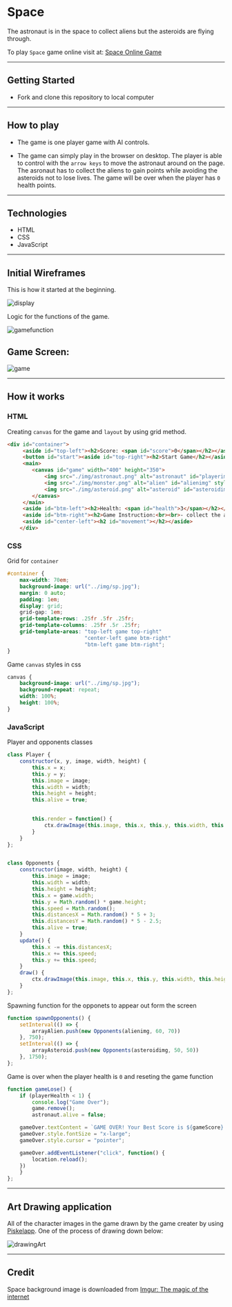 # Space

The astronaut is in the space to collect aliens but the asteroids are flying through. 

To play `Space` game online visit at: [Space Online Game](https://hninmabalo.github.io/space-project-1-GA-SEI-/)

<hr />

## Getting Started

* Fork and clone this repository to local computer

<hr />

## How to play

* The game is one player game with AI controls. 

* The game can simply play in the browser on desktop. The player is able to control with the `arrow keys` to move the astronaut around on the page. The asronaut has to collect the aliens to gain points while avoiding the asteroids not to lose lives. The game will be over when the player has `0` health points.

<hr />

## Technologies

* HTML 
* CSS
* JavaScript 

<hr />

## Initial Wireframes 

This is how it started at the beginning. 

![display](img/game%20display%20scratch.png)

Logic for the functions of the game.

![gamefunction](img/game%20function%20scratch%20.png)

## Game Screen:

![game](img/Game%20display.png)

<hr />

## How it works 

### HTML

Creating `canvas` for the game and `layout` by using grid method.

```html
<div id="container">
     <aside id="top-left"><h2>Score: <span id="score">0</span></h2></aside>
     <button id="start"><aside id="top-right"><h2>Start Game</h2></aside></button>
     <main>
        <canvas id="game" width="400" height="350">
            <img src="./img/astronaut.png" alt="astronaut" id="playerimg" style="display: none;"> 
            <img src="./img/monster.png" alt="alien" id="alienimg" style="display: none;" >
            <img src="./img/asteroid.png" alt="asteroid" id="asteroidimg" style="display: none;">
        </canvas>
     </main>
     <aside id="btm-left"><h2>Health: <span id="health">3</span></h2></aside>
     <aside id="btm-right"><h2>Game Instruction:<br><br>- collect the aliens<br>- avoid the asteroids<br> <br>- use arrow keys<br> to control <br>the astronaut</h2></aside>
     <aside id="center-left"><h2 id="movement"></h2></aside>
    </div>
```

### CSS

Grid for `container` 

```css
#container {
    max-width: 70em;
    background-image: url("../img/sp.jpg");
    margin: 0 auto;
    padding: 1em;
    display: grid;
    grid-gap: 1em;
    grid-template-rows: .25fr .5fr .25fr;
    grid-template-columns: .25fr .5r .25fr;
    grid-template-areas: "top-left game top-right"
                         "center-left game btm-right"
                         "btm-left game btm-right";
}
```

Game `canvas` styles in css

```css
canvas {
    background-image: url("../img/sp.jpg");
    background-repeat: repeat;
    width: 100%;
    height: 100%;
}
```

### JavaScript

Player and opponents classes

```javascript
class Player {
    constructor(x, y, image, width, height) {
        this.x = x;
        this.y = y;
        this.image = image;
        this.width = width;
        this.height = height;
        this.alive = true;
        

        this.render = function() {
            ctx.drawImage(this.image, this.x, this.y, this.width, this.height);
        }
    }
};


class Opponents {
    constructor(image, width, height) {
        this.image = image;
        this.width = width;
        this.height = height;
        this.x = game.width;
        this.y = Math.random() * game.height;
        this.speed = Math.random();
        this.distancesX = Math.random() * 5 + 3;
        this.distancesY = Math.random() * 5 - 2.5;
        this.alive = true;
    }
    update() {
        this.x -= this.distancesX;
        this.x += this.speed;
        this.y += this.speed;   
    }
    draw() {
        ctx.drawImage(this.image, this.x, this.y, this.width, this.height);
    }
};
```

Spawning function for the opponets to appear out form the screen 

```javascript
function spawnOpponents() {
    setInterval(() => {
        arrayAlien.push(new Opponents(alienimg, 60, 70))
    }, 750); 
    setInterval(() => {
        arrayAsteroid.push(new Opponents(asteroidimg, 50, 50))
    }, 1750);
};
```

Game is over when the player health is `0` and reseting the game function 

```javascript
function gameLose() {
    if (playerHealth < 1) {
        console.log("Game Over");
        game.remove();
        astronaut.alive = false;

    gameOver.textContent = `GAME OVER! Your Best Score is ${gameScore}! Click here to play again!`;
    gameOver.style.fontSize = "x-large";
    gameOver.style.cursor = "pointer";

    gameOver.addEventListener("click", function() {
        location.reload();
    })
    }
};
```
<hr />

## Art Drawing application 

All of the character images in the game drawn by the game creater by using [Piskelapp](https://www.piskelapp.com/). One of the process of drawing down below:

![drawingArt](img/asteroid%20piskel.png)

<hr />

## Credit

Space background image is downloaded from [Imgur: The magic of the internet ](https://imgur.com/YWuotPe.jpg)
